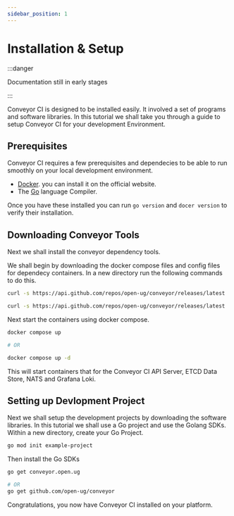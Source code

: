 ```yaml
---
sidebar_position: 1
---
```


# Installation & Setup

:::danger

Documentation still in early stages

:::


Conveyor CI is designed to be installed easily. It involved a set of programs and software libraries. In this tutorial we shall take you through a guide to setup Conveyor CI for your development Environment.

## Prerequisites

Conveyor CI requires a few prerequisites and dependecies to be able to run smoothly on your local development environment.

- [Docker](https://docs.docker.com/engine/install/). you can install it on the official website.
- The [Go](https://go.dev/doc/install) language Compiler.

Once you have these installed you can run `go version` and `docer version` to verify their installation.

## Downloading Conveyor Tools

Next we shall install the conveyor dependency tools.

We shall begin by downloading the docker compose files and config files for dependecy containers. In a new directory run the following commands to do this.

```sh
curl -s https://api.github.com/repos/open-ug/conveyor/releases/latest | grep browser_download_url | grep compose.yml | cut -d '"' -f 4 | xargs curl -L -o compose.yml

curl -s https://api.github.com/repos/open-ug/conveyor/releases/latest | grep browser_download_url | grep loki.yml | cut -d '"' -f 4 | xargs curl -L -o loki.yml
```

Next start the containers using docker compose.

```sh
docker compose up

# OR

docker compose up -d
```

This will start containers that for the Conveyor CI API Server, ETCD Data Store, NATS and Grafana Loki.

## Setting up Devlopment Project

Next we shall setup the development projects by downloading the software libraries. In this tutorial we shall use a Go project and use the Golang SDKs. Within a new directory, create your Go Project.

```bash
go mod init example-project
```

Then install the Go SDKs

```bash
go get conveyor.open.ug

# OR
go get github.com/open-ug/conveyor
```

Congratulations, you now have Conveyor CI installed on your platform.